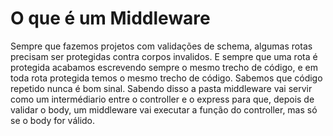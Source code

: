 # O que é um Middleware

Sempre que fazemos projetos com validações de schema, algumas rotas precisam ser protegidas contra corpos invalidos.
E sempre que uma rota é protegida acabamos escrevendo sempre o mesmo trecho de código, e em toda rota protegida temos o mesmo trecho de código.
Sabemos que código repetido nunca é bom sinal.
Sabendo disso a pasta middleware vai servir como um intermédiario entre o controller e o express para que, depois de validar o body, um middleware vai executar a função do controller, mas só se o body for válido.
